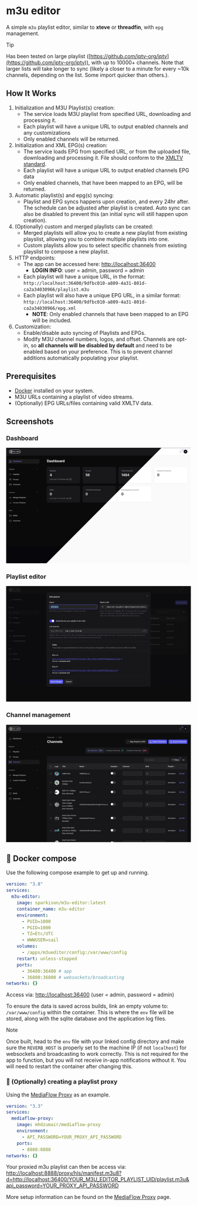 # m3u editor

A simple `m3u` playlist editor, similar to **xteve** or **threadfin**, with `epg` management.

> [!TIP]  
> Has been tested on large playlist ([https://github.com/iptv-org/iptv](https://github.com/iptv-org/iptv)), with up to 10000+ channels. Note that larger lists will take longer to sync (likely a closer to a minute for every ~10k channels, depending on the list. Some import quicker than others.).

## How It Works

1. Initialization and M3U Playlist(s) creation:
    - The service loads M3U playlist from specified URL, downloading and processing it.
    - Each playlist will have a unique URL to output enabled channels and any customizations
    - Only enabled channels will be returned.
2. Initialization and XML EPG(s) creation:
    - The service loads EPG from specified URL, or from the uploaded file, downloading and processing it. File should conform to the [XMLTV standard](https://github.com/XMLTV/xmltv/blob/master/xmltv.dtd).
    - Each playlist will have a unique URL to output enabled channels EPG data
    - Only enabled channels, that have been mapped to an EPG, will be returned.
3. Automatic playlist(s) and epg(s) syncing:
    - Playlist and EPG syncs happens upon creation, and every 24hr after. The schedule can be adjusted after playlist is created. Auto sync can also be disabled to prevent this (an initial sync will still happen upon creation).
4. (Optionally) custom and merged playlists can be created:
    - Merged playlists will allow you to create a new playlist from existing playslist, allowing you to combine multiple playlists into one.
    - Custom playlists allow you to select specific channels from existing playslist to compose a new playlist.
5. HTTP endpoints:
    - The app can be accessed here: [http://localhost:36400](http://localhost:36400)
      - **LOGIN INFO**: user = admin, password = admin
    - Each playlist will have a unique URL, in the format: `http://localhost:36400/9dfbc010-a809-4a31-801d-ca2a34030966/playlist.m3u`
    - Each playlist will also have a unique EPG URL, in a similar format: `http://localhost:36400/9dfbc010-a809-4a31-801d-ca2a34030966/epg.xml`
      - **NOTE**: Only enabled channels that have been mapped to an EPG will be included.
6. Customization:
    - Enable/disable auto syncing of Playlists and EPGs.
    - Modify M3U channel numbers, logos, and offset. Channels are opt-in, so **all channels will be disabled by default** and need to be enabled based on your preference. This is to prevent channel additions automatically populating your playlist.

## Prerequisites

- [Docker](https://www.docker.com/) installed on your system.
- M3U URLs containing a playlist of video streams.
- (Optionally) EPG URLs/files containing valid XMLTV data.

## Screenshots

### Dashboard

![Dashboard](./screenshots/dashboard.jpg)

### Playlist editor

![Dashboard](./screenshots/playlist-manager-popout.jpg)

### Channel management

![Channel Management](./screenshots/channel-management.jpg)

## 🐳 Docker compose

Use the following compose example to get up and running.

```yaml
version: "3.8"
services:
  m3u-editor:
    image: sparkison/m3u-editor:latest
    container_name: m3u-editor
    environment:
      - PUID=1000
      - PGID=1000
      - TZ=Etc/UTC
      - WWWUSER=sail
    volumes:
      - /apps/m3ueditor/config:/var/www/config
    restart: unless-stopped
    ports:
      - 36400:36400 # app
      - 36800:36800 # websockets/broadcasting
networks: {}

```

Access via: [http://localhost:36400](http://localhost:36400) (user = admin, password = admin)

To ensure the data is saved across builds, link an empty volume to: `/var/www/config` within the container. This is where the `env` file will be stored, along with the sqlite database and the application log files.

> [!NOTE]  
> Once built, head to the `env` file with your linked config directory and make sure the `REVERB_HOST` is properly set to the machine IP (if not `localhost`) for websockets and broadcasting to work correctly. This is not required for the app to function, but you will not receive in-app notifications without it. You will need to restart the container after changing this.

### 📡 (Optionally) creating a playlist proxy

Using the [MediaFlow Proxy](https://github.com/mhdzumair/mediaflow-proxy) as an example.

```yaml
version: "3.3"
services:
  mediaflow-proxy:
    image: mhdzumair/mediaflow-proxy
    environment:
      - API_PASSWORD=YOUR_PROXY_API_PASSWORD
    ports:
      - 8888:8888
networks: {}

```

Your proxied m3u playlist can then be access via: [http://localhost:8888/proxy/hls/manifest.m3u8?d=http://localhost:36400/YOUR_M3U_EDITOR_PLAYLIST_UID/playlist.m3u&api_password=YOUR_PROXY_API_PASSWORD](http://localhost:8888/proxy/hls/manifest.m3u8?d=http://localhost:36400/YOUR_M3U_EDITOR_PLAYLIST_UID/playlist.m3u&api_password=YOUR_PROXY_API_PASSWORD)

More setup information can be found on the [MediaFlow Proxy](https://github.com/mhdzumair/mediaflow-proxy) page.
